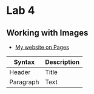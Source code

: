 # Lab 4
## Working with Images

- [My website on Pages](https://jefftam79.github.io/lab4/)

| Syntax | Description |
| ----------- | ----------- |
| Header | Title |
| Paragraph | Text |